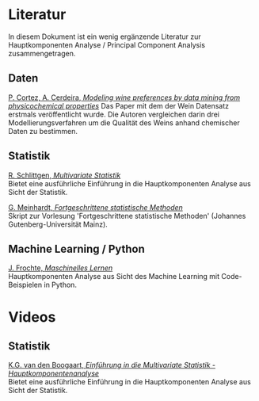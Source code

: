 # Literatur
In diesem Dokument ist ein wenig ergänzende Literatur zur Hauptkomponenten Analyse / Principal Component Analysis zusammengetragen.

## Daten
[P. Cortez, A. Cerdeira, *Modeling wine preferences by data mining from physicochemical properties*](https://doi.org/10.1016/j.dss.2009.05.016)
Das Paper mit dem der Wein Datensatz erstmals veröffentlicht wurde. Die Autoren vergleichen darin drei Modellierungsverfahren um die Qualität des Weins anhand chemischer Daten zu bestimmen.

## Statistik
[R. Schlittgen, *Multivariate Statistik*](https://doi.org/10.1524/9783486710564)  
Bietet eine ausführliche Einführung in die Hauptkomponenten Analyse aus Sicht der Statistik.

[G. Meinhardt, *Fortgeschrittene statistische Methoden*](https://methodenlehre.uni-mainz.de/files/2019/04/Skript_fsM_WiSe1819.pdf)  
Skript zur Vorlesung 'Fortgeschrittene statistische Methoden' (Johannes Gutenberg-Universität Mainz).

## Machine Learning / Python
[J. Frochte, *Maschinelles Lernen*](https://www.hanser-elibrary.com/doi/book/10.3139/9783446463554)  
Hauptkomponenten Analyse aus Sicht des Machine Learning mit Code-Beispielen in Python.

# Videos

## Statistik
[K.G. van den Boogaart, *Einführung in die Multivariate Statistik - Hauptkomponentenanalyse*](https://video.tu-freiberg.de/video/ss2020-angewandte-statistik-ii-vorlesung-5-hauptkomponentenanalyse/6286ac9a4a0c91c25179f7d62c3613e2)  
Bietet eine ausführliche Einführung in die Hauptkomponenten Analyse aus Sicht der Statistik.
